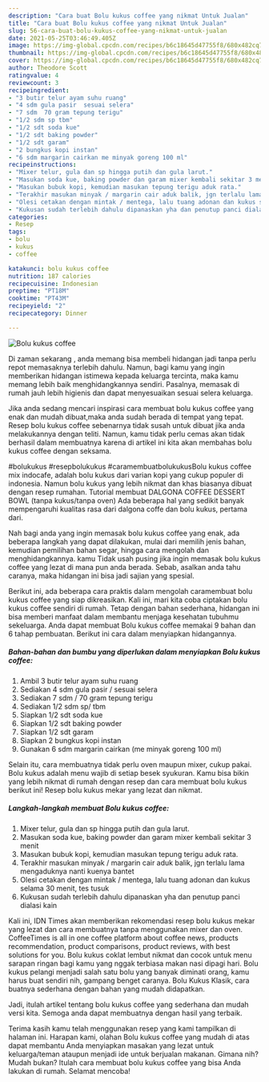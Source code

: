 ```yaml
---
description: "Cara buat Bolu kukus coffee yang nikmat Untuk Jualan"
title: "Cara buat Bolu kukus coffee yang nikmat Untuk Jualan"
slug: 56-cara-buat-bolu-kukus-coffee-yang-nikmat-untuk-jualan
date: 2021-05-25T03:46:49.405Z
image: https://img-global.cpcdn.com/recipes/b6c18645d47755f8/680x482cq70/bolu-kukus-coffee-foto-resep-utama.jpg
thumbnail: https://img-global.cpcdn.com/recipes/b6c18645d47755f8/680x482cq70/bolu-kukus-coffee-foto-resep-utama.jpg
cover: https://img-global.cpcdn.com/recipes/b6c18645d47755f8/680x482cq70/bolu-kukus-coffee-foto-resep-utama.jpg
author: Theodore Scott
ratingvalue: 4
reviewcount: 3
recipeingredient:
- "3 butir telur ayam suhu ruang"
- "4 sdm gula pasir  sesuai selera"
- "7 sdm  70 gram tepung terigu"
- "1/2 sdm sp tbm"
- "1/2 sdt soda kue"
- "1/2 sdt baking powder"
- "1/2 sdt garam"
- "2 bungkus kopi instan"
- "6 sdm margarin cairkan me minyak goreng 100 ml"
recipeinstructions:
- "Mixer telur, gula dan sp hingga putih dan gula larut."
- "Masukan soda kue, baking powder dan garam mixer kembali sekitar 3 menit"
- "Masukan bubuk kopi, kemudian masukan tepung terigu aduk rata."
- "Terakhir masukan minyak / margarin cair aduk balik, jgn terlalu lama mengaduknya nanti kuenya bantet"
- "Olesi cetakan dengan mintak / mentega, lalu tuang adonan dan kukus selama 30 menit, tes tusuk"
- "Kukusan sudah terlebih dahulu dipanaskan yha dan penutup panci dialasi kain"
categories:
- Resep
tags:
- bolu
- kukus
- coffee

katakunci: bolu kukus coffee 
nutrition: 187 calories
recipecuisine: Indonesian
preptime: "PT18M"
cooktime: "PT43M"
recipeyield: "2"
recipecategory: Dinner

---
```



![Bolu kukus coffee](https://img-global.cpcdn.com/recipes/b6c18645d47755f8/680x482cq70/bolu-kukus-coffee-foto-resep-utama.jpg)

Di zaman  sekarang , anda memang bisa membeli hidangan jadi tanpa perlu repot memasaknya terlebih dahulu. Namun, bagi kamu yang ingin memberikan hidangan istimewa kepada keluarga tercinta, maka kamu memang lebih baik menghidangkannya sendiri. Pasalnya, memasak di rumah jauh lebih higienis dan dapat menyesuaikan sesuai selera keluarga.

Jika anda sedang mencari inspirasi cara membuat bolu kukus coffee yang enak dan mudah dibuat,maka anda sudah berada di tempat yang tepat. Resep bolu kukus coffee  sebenarnya tidak susah untuk dibuat jika anda melakukannya dengan teliti. Namun, kamu tidak perlu cemas akan tidak berhasil dalam membuatnya 
karena di artikel ini kita akan membahas bolu kukus coffee dengan seksama.  

#bolukukus #resepbolukukus #caramembuatbolukukusBolu kukus coffee mix indocafe, adalah bolu kukus dari varian kopi yang cukup populer di indonesia. Namun bolu kukus yang lebih nikmat dan khas biasanya dibuat dengan resep rumahan. Tutorial membuat DALGONA COFFEE DESSERT BOWL (tanpa kukus/tanpa oven) Ada beberapa hal yang sedikit banyak mempengaruhi kualitas rasa dari dalgona coffe dan bolu kukus, pertama dari.

Nah bagi anda yang ingin memasak bolu kukus coffee yang enak, ada beberapa langkah yang dapat dilakukan, mulai dari memilih jenis bahan, kemudian pemilihan bahan segar, hingga cara mengolah dan menghidangkannya. kamu Tidak usah pusing jika ingin memasak bolu kukus coffee yang lezat di mana pun anda berada. Sebab, asalkan anda  tahu caranya, maka hidangan ini bisa jadi sajian yang spesial.

Berikut ini, ada beberapa cara praktis  dalam mengolah caramembuat bolu kukus coffee yang siap dikreasikan. Kali ini, mari kita coba ciptakan bolu kukus coffee sendiri di rumah. Tetap dengan bahan sederhana, hidangan ini bisa memberi manfaat dalam membantu menjaga kesehatan tubuhmu sekeluarga. Anda dapat membuat Bolu kukus coffee memakai 9 bahan dan 6 tahap pembuatan. Berikut ini cara dalam menyiapkan hidangannya.

<!--inarticleads1-->

##### Bahan-bahan dan bumbu yang diperlukan dalam menyiapkan Bolu kukus coffee:

1. Ambil 3 butir telur ayam suhu ruang
1. Sediakan 4 sdm gula pasir / sesuai selera
1. Sediakan 7 sdm / 70 gram tepung terigu
1. Sediakan 1/2 sdm sp/ tbm
1. Siapkan 1/2 sdt soda kue
1. Siapkan 1/2 sdt baking powder
1. Siapkan 1/2 sdt garam
1. Siapkan 2 bungkus kopi instan
1. Gunakan 6 sdm margarin cairkan (me minyak goreng 100 ml)


Selain itu, cara membuatnya tidak perlu oven maupun mixer, cukup pakai. Bolu kukus adalah menu wajib di setiap besek syukuran. Kamu bisa bikin yang lebih nikmat di rumah dengan resep dan cara membuat bolu kukus berikut ini! Resep bolu kukus mekar yang lezat dan nikmat. 

<!--inarticleads2-->

##### Langkah-langkah membuat Bolu kukus coffee:

1. Mixer telur, gula dan sp hingga putih dan gula larut.
1. Masukan soda kue, baking powder dan garam mixer kembali sekitar 3 menit
1. Masukan bubuk kopi, kemudian masukan tepung terigu aduk rata.
1. Terakhir masukan minyak / margarin cair aduk balik, jgn terlalu lama mengaduknya nanti kuenya bantet
1. Olesi cetakan dengan mintak / mentega, lalu tuang adonan dan kukus selama 30 menit, tes tusuk
1. Kukusan sudah terlebih dahulu dipanaskan yha dan penutup panci dialasi kain


Kali ini, IDN Times akan memberikan rekomendasi resep bolu kukus mekar yang lezat dan cara membuatnya tanpa menggunakan mixer dan oven. CoffeeTimes is all in one coffee platform about coffee news, products recommendation, product comparisons, product reviews, with best solutions for you. Bolu kukus coklat lembut nikmat dan cocok untuk menu sarapan ringan bagi kamu yang nggak terbiasa makan nasi dipagi hari. Bolu kukus pelangi menjadi salah satu bolu yang banyak diminati orang, kamu harus buat sendiri nih, gampang benget caranya. Bolu Kukus Klasik, cara buatnya sederhana dengan bahan yang mudah didapatkan. 

Jadi, itulah artikel tentang  bolu kukus coffee  yang sederhana dan mudah versi kita. Semoga anda dapat membuatnya dengan hasil yang terbaik. 

Terima kasih kamu telah menggunakan resep yang kami tampilkan di halaman ini. Harapan kami, olahan  Bolu kukus coffee yang mudah di atas dapat membantu Anda menyiapkan masakan yang lezat untuk keluarga/teman ataupun menjadi ide untuk berjualan makanan. Gimana nih? Mudah bukan? Itulah cara membuat bolu kukus coffee yang bisa Anda lakukan di rumah. Selamat mencoba!

